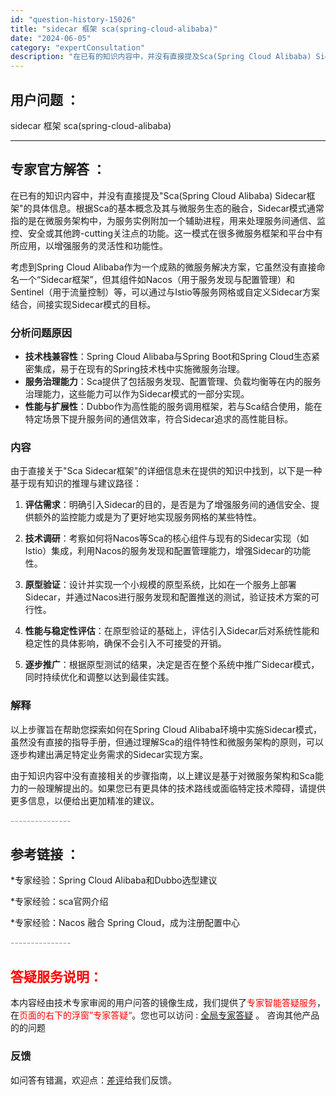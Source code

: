 ```yaml
---
id: "question-history-15026"
title: "sidecar 框架 sca(spring-cloud-alibaba)"
date: "2024-06-05"
category: "expertConsultation"
description: "在已有的知识内容中，并没有直接提及Sca(Spring Cloud Alibaba) Sidecar框架的具体信息。根据Sca的基本概念及其与微服务生态的融合，Sidecar模式通常指的是在微服务架构中，为服务实例附加一个辅助进程，用来处理服务间通信、监控、安全或其他跨-cutting关注点的功能。"
---
```


## 用户问题 ： 
 sidecar 框架 sca(spring-cloud-alibaba) 

---------------
## 专家官方解答 ：

在已有的知识内容中，并没有直接提及"Sca(Spring Cloud Alibaba) Sidecar框架"的具体信息。根据Sca的基本概念及其与微服务生态的融合，Sidecar模式通常指的是在微服务架构中，为服务实例附加一个辅助进程，用来处理服务间通信、监控、安全或其他跨-cutting关注点的功能。这一模式在很多微服务框架和平台中有所应用，以增强服务的灵活性和功能性。

考虑到Spring Cloud Alibaba作为一个成熟的微服务解决方案，它虽然没有直接命名一个“Sidecar框架”，但其组件如Nacos（用于服务发现与配置管理）和Sentinel（用于流量控制）等，可以通过与Istio等服务网格或自定义Sidecar方案结合，间接实现Sidecar模式的目标。

### 分析问题原因
- **技术栈兼容性**：Spring Cloud Alibaba与Spring Boot和Spring Cloud生态紧密集成，易于在现有的Spring技术栈中实施微服务治理。
- **服务治理能力**：Sca提供了包括服务发现、配置管理、负载均衡等在内的服务治理能力，这些能力可以作为Sidecar模式的一部分实现。
- **性能与扩展性**：Dubbo作为高性能的服务调用框架，若与Sca结合使用，能在特定场景下提升服务间的通信效率，符合Sidecar追求的高性能目标。

### 内容
由于直接关于"Sca Sidecar框架"的详细信息未在提供的知识中找到，以下是一种基于现有知识的推理与建议路径：

1. **评估需求**：明确引入Sidecar的目的，是否是为了增强服务间的通信安全、提供额外的监控能力或是为了更好地实现服务网格的某些特性。
   
2. **技术调研**：考察如何将Nacos等Sca的核心组件与现有的Sidecar实现（如Istio）集成，利用Nacos的服务发现和配置管理能力，增强Sidecar的功能性。

3. **原型验证**：设计并实现一个小规模的原型系统，比如在一个服务上部署Sidecar，并通过Nacos进行服务发现和配置推送的测试，验证技术方案的可行性。

4. **性能与稳定性评估**：在原型验证的基础上，评估引入Sidecar后对系统性能和稳定性的具体影响，确保不会引入不可接受的开销。

5. **逐步推广**：根据原型测试的结果，决定是否在整个系统中推广Sidecar模式，同时持续优化和调整以达到最佳实践。

### 解释
以上步骤旨在帮助您探索如何在Spring Cloud Alibaba环境中实施Sidecar模式，虽然没有直接的指导手册，但通过理解Sca的组件特性和微服务架构的原则，可以逐步构建出满足特定业务需求的Sidecar实现方案。

由于知识内容中没有直接相关的步骤指南，以上建议是基于对微服务架构和Sca能力的一般理解提出的。如果您已有更具体的技术路线或面临特定技术障碍，请提供更多信息，以便给出更加精准的建议。


<font color="#949494">---------------</font> 


## 参考链接 ：

*专家经验：Spring Cloud Alibaba和Dubbo选型建议 
 
 *专家经验：sca官网介绍 
 
 *专家经验：Nacos 融合 Spring Cloud，成为注册配置中心 


 <font color="#949494">---------------</font> 
 


## <font color="#FF0000">答疑服务说明：</font> 

本内容经由技术专家审阅的用户问答的镜像生成，我们提供了<font color="#FF0000">专家智能答疑服务</font>，在<font color="#FF0000">页面的右下的浮窗”专家答疑“</font>。您也可以访问 : [全局专家答疑](https://opensource.alibaba.com/chatBot) 。 咨询其他产品的的问题

### 反馈
如问答有错漏，欢迎点：[差评](https://ai.nacos.io/user/feedbackByEnhancerGradePOJOID?enhancerGradePOJOId=15094)给我们反馈。

